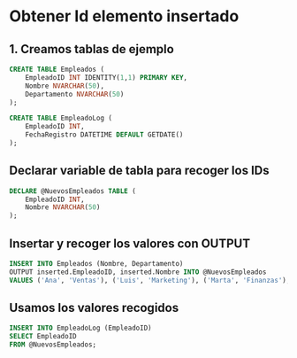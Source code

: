# Obtener Id elemento insertado

## 1. Creamos tablas de ejemplo

```sql
CREATE TABLE Empleados (
    EmpleadoID INT IDENTITY(1,1) PRIMARY KEY,
    Nombre NVARCHAR(50),
    Departamento NVARCHAR(50)
);

CREATE TABLE EmpleadoLog (
    EmpleadoID INT,
    FechaRegistro DATETIME DEFAULT GETDATE()
);
```

## Declarar variable de tabla para recoger los IDs

```sql
DECLARE @NuevosEmpleados TABLE (
    EmpleadoID INT,
    Nombre NVARCHAR(50)
);

```

## Insertar y recoger los valores con OUTPUT

```sql
INSERT INTO Empleados (Nombre, Departamento)
OUTPUT inserted.EmpleadoID, inserted.Nombre INTO @NuevosEmpleados
VALUES ('Ana', 'Ventas'), ('Luis', 'Marketing'), ('Marta', 'Finanzas');

```

## Usamos los valores recogidos

```sql
INSERT INTO EmpleadoLog (EmpleadoID)
SELECT EmpleadoID
FROM @NuevosEmpleados;
```